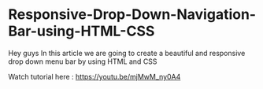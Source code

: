 # Responsive-Drop-Down-Navigation-Bar-using-HTML-CSS
Hey guys In this article we are going to create a beautiful and responsive drop down menu bar by using HTML and CSS

Watch tutorial here : https://youtu.be/mjMwM_ny0A4
